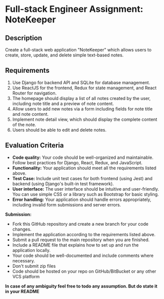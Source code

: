 # Full-stack Engineer Assignment: NoteKeeper

## Description
Create a full-stack web application "NoteKeeper" which allows users to create, store, update, and delete simple text-based notes.

## Requirements

1. Use Django for backend API and SQLite for database management.
2. Use ReactJS for the frontend, Redux for state management, and React Router for navigation.
3. The homepage should display a list of all notes created by the user, including note title and a preview of note content.
4. Allow users to add new notes via a form including fields for note title and note content.
5. Implement note detail view, which should display the complete content of the note.
6. Users should be able to edit and delete notes.

## Evaluation Criteria

- **Code quality:** Your code should be well-organized and maintainable. Follow best practices for Django, React, Redux, and JavaScript.
- **Functionality:** Your application should meet all the requirements listed above.
- **Test Case:** Include unit test cases for both frontend (using Jest) and backend (using Django's built-in test framework).
- **User interface:** The user interface should be intuitive and user-friendly. You can use simple CSS or a library such as Bootstrap for basic styling.
- **Error handling:** Your application should handle errors appropriately, including invalid form submissions and server errors.


**Submission:**

* Fork this GitHub repository and create a new branch for your code changes.
* Implement the application according to the requirements listed above.
* Submit a pull request to the main repository when you are finished.
* Include a README file that explains how to set up and run the application locally.
* Your code should be well-documented and include comments where necessary.
* Don't submit zip files
* Code should be hosted on your repo on GitHub/BitBucket or any other VCS platform

**In case of any ambiguity feel free to todo any assumption. But do state it in your README**
